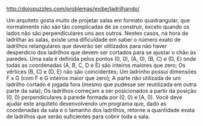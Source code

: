http://dojopuzzles.com/problemas/exibe/ladrilhando/

Um arquiteto gosta muito de projetar salas em formato quadrangular, que normalmente não são tão complicadas de se construir, exceto quando os lados não são perpendiculares uns aos outros. Nestes casos, na hora de ladrilhar as salas, existe uma dificuldade em saber o número exato de ladrilhos retangulares que deverão ser utilizados para não haver desperdício dos ladrilhos que devem ser cortados para se ajustar o chão às paredes.
Uma sala é definida pelos pontos (0, 0), (A, 0), (B, C) e (D, E) onde todas as coordenadas (A, B, C, D e E) são inteiros maiores que zero;
Os vértices (B, C) e (D, E) não são coincidentes;
Um ladrinho possui dimensões F x G (com F e G inteiros maior que zero);
A parte não utilizada de um ladrilho cortado é jogada fora (mesmo que pudesse ser reutilizada em outra parte da sala);
Os ladrilhos começam a ser posicionados a partir da posição (0, 0) perpendiculares à parede formada por (0, 0) e (A, 0).
Você deve ajudar este arquiteto desenvolvendo um programa que, dado as coordenadas da sala e o tamanho dos ladrilhos, retorne a quantidade exata de ladrilhos que serão suficientes para cobrir toda a sala.